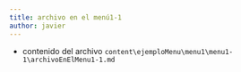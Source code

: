 ```yaml
---
title: archivo en el menú1-1
author: javier
---
```

 
* contenido del archivo `content\ejemploMenu\menu1\menu1-1\archivoEnElMenu1-1.md`

